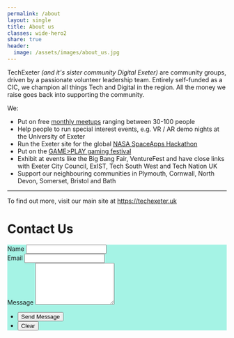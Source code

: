 ```yaml
---
permalink: /about
layout: single
title: About us
classes: wide-hero2
share: true
header:
  image: /assets/images/about_us.jpg
---
```

TechExeter <em>(and it's sister community Digital Exeter)</em> are community groups, driven by a passionate volunteer leadership team. Entirely self-funded as a CIC, we champion all things Tech and Digital in the region. All the money we raise goes back into supporting the community.

We:

* Put on free <a href="https://meetup.com/techexeter" target="_blank">monthly meetups</a> ranging between 30-100 people
* Help people to run special interest events, e.g. VR / AR demo nights at the University of Exeter
* Run the Exeter site for the global <a href="https://2018.spaceappschallenge.org/locations/exeter" target="_blank">NASA SpaceApps Hackathon</a>
* Put on the <a href="https://gameplay.techexeter.uk" target="_blank">GAME>PLAY gaming festival</a>
* Exhibit at events like the Big Bang Fair, VentureFest and have close links with Exeter City Council, ExIST, Tech South West and Tech Nation UK
* Support our neighbouring communities in Plymouth, Cornwall, North Devon, Somerset, Bristol and Bath

<hr/>
To find out more, visit our main site at <a href="https://techexeter.uk/2016/about-us/">https://techexeter.uk</a>

<h1 id="contact">Contact Us</h1>

<form action="https://formspree.io/conference@techexeter.uk" method="POST" style="background:#a5f3e5">
				<div>
					<label for="name">Name</label>
					<input type="text" name="name" id="name">
				</div>
				<div>
					<label for="email">Email</label>
					<input type="text" name="_replyto" id="email">
				</div>
				<div>
					<label for="message">Message</label>
					<textarea name="message" id="message" rows="6"></textarea>
				</div>
				<ul class="actions">
					<li><input type="submit" value="Send Message" class="btn btn--primary"></li>
					<li><input type="reset" value="Clear" class="btn"></li>
				</ul>
			</form>